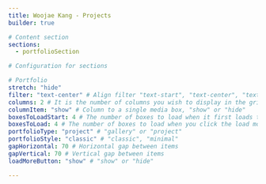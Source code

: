 ```yaml
---
title: Woojae Kang - Projects
builder: true

# Content section
sections:
  - portfolioSection

# Configuration for sections

# Portfolio
stretch: "hide"
filter: "text-center" # Align filter "text-start", "text-center", "text-end" or "d-none"
columns: 2 # It is the number of columns you wish to display in the grid
columnItem: "show" # Column to a single media box, "show" or "hide"
boxesToLoadStart: 4 # The number of boxes to load when it first loads the grid
boxesToLoad: 4 # The number of boxes to load when you click the load more button 
portfolioType: "project" # "gallery" or "project"
portfolioStyle: "classic" # "classic", "minimal"
gapHorizontal: 70 # Horizontal gap between items
gapVertical: 70 # Vertical gap between items
loadMoreButton: "show" # "show" or "hide"

---
```

